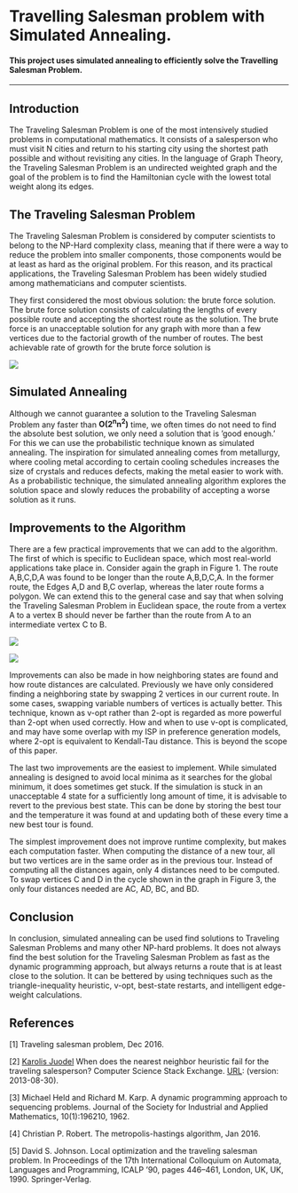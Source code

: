 # Travelling Salesman problem with Simulated Annealing.

#### This project uses simulated annealing to efficiently solve the Travelling Salesman Problem.

---

## Introduction

The Traveling Salesman Problem is one of the most intensively studied problems in computational mathematics. It consists of a salesperson who must visit N cities and return to his starting city using the shortest path possible and without revisiting any cities. In the language of Graph Theory, the Traveling Salesman Problem is an undirected weighted graph and the goal of the problem is to find the Hamiltonian cycle with the lowest total weight along its edges.

## The Traveling Salesman Problem

The Traveling Salesman Problem is considered by computer scientists to belong to the NP-Hard complexity class, meaning that if there were a way to reduce the problem into smaller components, those components would be at least as hard as the original problem. For this reason, and its practical applications, the Traveling Salesman Problem has been widely studied among mathematicians and computer scientists.

They first considered the most obvious solution: the brute force solution. The brute force solution consists of calculating the lengths of every possible route and accepting the shortest route as the solution. The brute force is an unacceptable solution for any graph with more than a few vertices due to the factorial growth of the number of routes. The best achievable rate of growth for the brute force solution is
<br/>

<img src="https://sawyerwelden.files.wordpress.com/2018/03/eq1.png?w=110&zoom=2" style="display: block;margin-left: auto;margin-right: auto;"></img>

## Simulated Annealing

Although we cannot guarantee a solution to the Traveling Salesman Problem any faster than **O(2<sup>n</sup>n<sup>2</sup>)** time, we often times do not need to find the absolute best solution, we only need a solution that is ’good enough.’ For this we can use the probabilistic technique known as simulated annealing. The inspiration for simulated annealing comes from metallurgy, where cooling metal according to certain cooling schedules increases the size of crystals and reduces defects, making the metal easier to work with. As a probabilistic technique, the simulated annealing algorithm explores the solution space and slowly reduces the probability of accepting a worse solution as it runs.

## Improvements to the Algorithm

There are a few practical improvements that we can add to the algorithm. The first of which is specific to Euclidean space, which most real-world applications take place in. Consider again the graph in Figure 1. The route A,B,C,D,A was found to be longer than the route A,B,D,C,A. In the former route, the Edges A,D and B,C overlap, whereas the later route forms a polygon. We can extend this to the general case and say that when solving the Traveling Salesman Problem in Euclidean space, the route from a vertex A to a vertex B should never be farther than the route from A to an intermediate vertex C to B.

<img src="https://sawyerwelden.files.wordpress.com/2018/03/eqmissed.png" style="display: block;margin-left: auto;margin-right: auto;"></img>

<img src="https://sawyerwelden.files.wordpress.com/2018/03/figure2.png" style="display: block;margin-left: auto;margin-right: auto;"></img>

Improvements can also be made in how neighboring states are found and how route distances are calculated. Previously we have only considered finding a neighboring state by swapping 2 vertices in our current route. In some cases, swapping variable numbers of vertices is actually better. This technique, known as v-opt rather than 2-opt is regarded as more powerful than 2-opt when used correctly. How and when to use v-opt is complicated, and may have some overlap with my ISP in preference generation models, where 2-opt is equivalent to Kendall-Tau distance. This is beyond the scope of this paper.

The last two improvements are the easiest to implement. While simulated annealing is designed to avoid local minima as it searches for the global minimum, it does sometimes get stuck. If the simulation is stuck in an unacceptable 4 state for a sufficiently long amount of time, it is advisable to revert to the previous best state. This can be done by storing the best tour and the temperature it was found at and updating both of these every time a new best tour is found.

The simplest improvement does not improve runtime complexity, but makes each computation faster. When computing the distance of a new tour, all but two vertices are in the same order as in the previous tour. Instead of computing all the distances again, only 4 distances need to be computed. To swap vertices C and D in the cycle shown in the graph in Figure 3, the only four distances needed are AC, AD, BC, and BD.

## Conclusion

In conclusion, simulated annealing can be used find solutions to Traveling Salesman Problems and many other NP-hard problems. It does not always find the best solution for the Traveling Salesman Problem as fast as the dynamic programming approach, but always returns a route that is at least close to the solution. It can be bettered by using techniques such as the triangle-inequality heuristic, v-opt, best-state restarts, and intelligent edge-weight calculations.

## References

[1] Traveling salesman problem, Dec 2016.

[2] [Karolis Juodel](https://cs.stackexchange.com/users/5167/karolis-juodel%c4%97) When does the nearest neighbor heuristic fail for the
traveling salesperson? Computer Science Stack Exchange.
[URL](https://cs.stackexchange.com/q/13744): (version: 2013-08-30).

[3] Michael Held and Richard M. Karp. A dynamic programming approach
to sequencing problems. Journal of the Society for Industrial and Applied
Mathematics, 10(1):196210, 1962.

[4] Christian P. Robert. The metropolis-hastings algorithm, Jan 2016.

[5] David S. Johnson. Local optimization and the traveling salesman problem.
In Proceedings of the 17th International Colloquium on Automata,
Languages and Programming, ICALP ’90, pages 446–461, London, UK, UK, 1990. Springer-Verlag.
